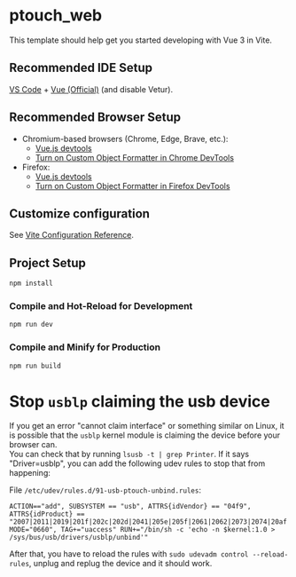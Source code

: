 # ptouch_web

This template should help get you started developing with Vue 3 in Vite.

## Recommended IDE Setup

[VS Code](https://code.visualstudio.com/) + [Vue (Official)](https://marketplace.visualstudio.com/items?itemName=Vue.volar) (and disable Vetur).

## Recommended Browser Setup

- Chromium-based browsers (Chrome, Edge, Brave, etc.):
  - [Vue.js devtools](https://chromewebstore.google.com/detail/vuejs-devtools/nhdogjmejiglipccpnnnanhbledajbpd) 
  - [Turn on Custom Object Formatter in Chrome DevTools](http://bit.ly/object-formatters)
- Firefox:
  - [Vue.js devtools](https://addons.mozilla.org/en-US/firefox/addon/vue-js-devtools/)
  - [Turn on Custom Object Formatter in Firefox DevTools](https://fxdx.dev/firefox-devtools-custom-object-formatters/)

## Customize configuration

See [Vite Configuration Reference](https://vite.dev/config/).

## Project Setup

```sh
npm install
```

### Compile and Hot-Reload for Development

```sh
npm run dev
```

### Compile and Minify for Production

```sh
npm run build
```

# Stop `usblp` claiming the usb device

If you get an error "cannot claim interface" or something similar on Linux, it is possible that the `usblp` kernel module is claiming the device before your browser can.  
You can check that by running `lsusb -t | grep Printer`. If it says "Driver=usblp", you can add the following udev rules to stop that from happening:

File `/etc/udev/rules.d/91-usb-ptouch-unbind.rules`:

```
ACTION=="add", SUBSYSTEM == "usb", ATTRS{idVendor} == "04f9", ATTRS{idProduct} == "2007|2011|2019|201f|202c|202d|2041|205e|205f|2061|2062|2073|2074|20af|20df|20e0|20e1", MODE="0660", TAG+="uaccess" RUN+="/bin/sh -c 'echo -n $kernel:1.0 > /sys/bus/usb/drivers/usblp/unbind'"
```

After that, you have to reload the rules with `sudo udevadm control --reload-rules`, unplug and replug the device and it should work.